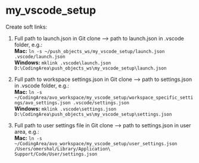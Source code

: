 # my_vscode_setup

Create soft links:
1. Full path to launch.json in Git clone --> path to launch.json in .vscode folder, e.g.:  
**Mac:** `ln -s ~/push_objects_ws/my_vscode_setup/launch.json .vscode/launch.json`  
**Windows:** `mklink .vscode\launch.json D:\CodingArea\push_objects_ws\my_vscode_setup\launch.json`

2. Full path to workspace settings.json in Git clone --> path to settings.json in .vscode folder, e.g.:  
**Mac:** `ln -s ~/CodingArea/avo_workspace/my_vscode_setup/workspace_specific_settings/avo_settings.json .vscode/settings.json`  
**Windows:** `mklink .vscode\settings.json D:\CodingArea\push_objects_ws\my_vscode_setup\settings.json`

3. Full path to user settings file in Git clone --> path to settings.json in user area, e.g.:  
**Mac:** `ln -s ~/CodingArea/avo_workspace/my_vscode_setup/user_settings.json /Users/omershal/Library/Application\ Support/Code/User/settings.json`
